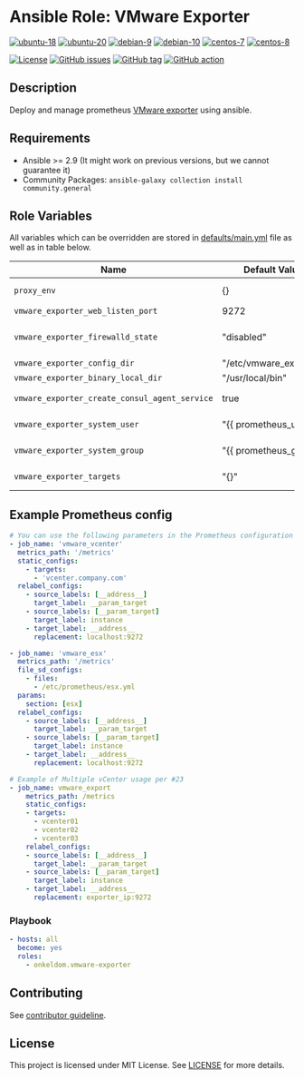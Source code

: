 # Ansible Role: VMware Exporter

[![ubuntu-18](https://img.shields.io/badge/ubuntu-18.x-orange?style=flat&logo=ubuntu)](https://ubuntu.com/)
[![ubuntu-20](https://img.shields.io/badge/ubuntu-20.x-orange?style=flat&logo=ubuntu)](https://ubuntu.com/)
[![debian-9](https://img.shields.io/badge/debian-9.x-orange?style=flat&logo=debian)](https://www.debian.org/)
[![debian-10](https://img.shields.io/badge/debian-10.x-orange?style=flat&logo=debian)](https://www.debian.org/)
[![centos-7](https://img.shields.io/badge/centos-7.x-orange?style=flat&logo=centos)](https://www.centos.org/)
[![centos-8](https://img.shields.io/badge/centos-8.x-orange?style=flat&logo=centos)](https://www.centos.org/)

[![License](https://img.shields.io/badge/license-MIT%20License-brightgreen.svg?style=flat)](https://opensource.org/licenses/MIT)
[![GitHub issues](https://img.shields.io/github/issues/OnkelDom/ansible-role-vmware-exporter?style=flat)](https://github.com/OnkelDom/ansible-role-vmware-exporter/issues)
[![GitHub tag](https://img.shields.io/github/tag/OnkelDom/ansible-role-vmware-exporter.svg?style=flat)](https://github.com/OnkelDom/ansible-role-vmware-exporter/tags)
[![GitHub action](https://github.com/OnkelDom/ansible-role-vmware-exporter/workflows/ansible-lint/badge.svg)](https://github.com/OnkelDom/ansible-role-vmware-exporter)

## Description

Deploy and manage prometheus [VMware exporter](https://github.com/pryorda/vmware_exporter) using ansible.

## Requirements

- Ansible >= 2.9 (It might work on previous versions, but we cannot guarantee it)
- Community Packages: `ansible-galaxy collection install community.general`

## Role Variables

All variables which can be overridden are stored in [defaults/main.yml](defaults/main.yml) file as well as in table below.

| Name           | Default Value | Description                        |
| -------------- | ------------- | -----------------------------------|
| `proxy_env` | {} | Proxy environment variables |
| `vmware_exporter_web_listen_port` | 9272 | Exporter port |
| `vmware_exporter_firewalld_state` | "disabled" | Enabled/Disabled Firewalld and open the port |
| `vmware_exporter_config_dir` | "/etc/vmware_exporter" | Configuration folder |
| `vmware_exporter_binary_local_dir` | "/usr/local/bin" | Exporter binary path |
| `vmware_exporter_create_consul_agent_service` | true | Add consul-agent service snipped |
| `vmware_exporter_system_user` | "{{ prometheus_user | default('prometheus') }}" | Exporter running user |
| `vmware_exporter_system_group` | "{{ prometheus_group | default('prometheus') }}" | Exporter running group |
| `vmware_exporter_targets` | "{}" | vCenter targets (see defaults/main.yml) |

## Example Prometheus config
```yaml
# You can use the following parameters in the Prometheus configuration file. The params section is used to manage multiple login/passwords.
- job_name: 'vmware_vcenter'
  metrics_path: '/metrics'
  static_configs:
    - targets:
      - 'vcenter.company.com'
  relabel_configs:
    - source_labels: [__address__]
      target_label: __param_target
    - source_labels: [__param_target]
      target_label: instance
    - target_label: __address__
      replacement: localhost:9272

- job_name: 'vmware_esx'
  metrics_path: '/metrics'
  file_sd_configs:
    - files:
      - /etc/prometheus/esx.yml
  params:
    section: [esx]
  relabel_configs:
    - source_labels: [__address__]
      target_label: __param_target
    - source_labels: [__param_target]
      target_label: instance
    - target_label: __address__
      replacement: localhost:9272

# Example of Multiple vCenter usage per #23
- job_name: vmware_export
    metrics_path: /metrics
    static_configs:
    - targets:
      - vcenter01
      - vcenter02
      - vcenter03
    relabel_configs:
    - source_labels: [__address__]
      target_label: __param_target
    - source_labels: [__param_target]
      target_label: instance
    - target_label: __address__
      replacement: exporter_ip:9272
```

### Playbook

```yaml
- hosts: all
  become: yes
  roles:
    - onkeldom.vmware-exporter
```

## Contributing

See [contributor guideline](CONTRIBUTING.md).

## License

This project is licensed under MIT License. See [LICENSE](/LICENSE) for more details.

